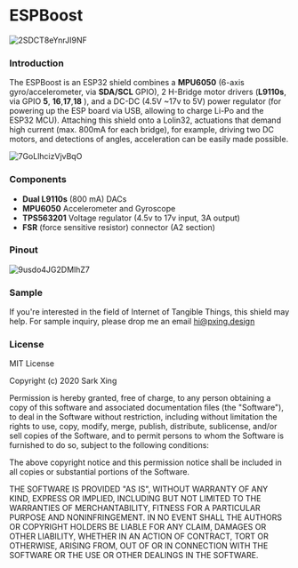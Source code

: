 # ESPBoost
![2SDCT8eYnrJI9NF](https://i.loli.net/2020/06/06/2SDCT8eYnrJI9NF.jpg)


### Introduction
The ESPBoost is an ESP32 shield combines a **MPU6050** (6-axis gyro/accelerometer, via **SDA/SCL** GPIO), 2 H-Bridge motor drivers (**L9110s**, via GPIO **5**, **16**,**17**,**18** ), and a DC-DC (4.5V ~17v to 5V) power regulator (for powering up the ESP board via USB, allowing to charge Li-Po and the ESP32 MCU). Attaching this shield onto a Lolin32, actuations that demand high current (max. 800mA for each bridge), for example, driving two DC motors, and detections of angles, acceleration can be easily made possible. 

![7GoLlhcizVjvBqO](https://i.loli.net/2020/06/06/7GoLlhcizVjvBqO.gif)

### Components

* **Dual L9110s** (800 mA) DACs
* **MPU6050** Accelerometer and Gyroscope
* **TPS563201** Voltage regulator (4.5v to 17v input, 3A output)
* **FSR** (force sensitive resistor) connector  (A2 section)

### Pinout 

![9usdo4JG2DMlhZ7](https://i.loli.net/2020/06/05/9usdo4JG2DMlhZ7.png)

### Sample 
If you're interested in the field of Internet of Tangible Things, this shield may help. For sample inquiry, please drop me an email hi@pxing.design


### License
MIT License

Copyright (c) 2020 Sark Xing

Permission is hereby granted, free of charge, to any person obtaining a copy
of this software and associated documentation files (the "Software"), to deal
in the Software without restriction, including without limitation the rights
to use, copy, modify, merge, publish, distribute, sublicense, and/or sell
copies of the Software, and to permit persons to whom the Software is
furnished to do so, subject to the following conditions:

The above copyright notice and this permission notice shall be included in all
copies or substantial portions of the Software.

THE SOFTWARE IS PROVIDED "AS IS", WITHOUT WARRANTY OF ANY KIND, EXPRESS OR
IMPLIED, INCLUDING BUT NOT LIMITED TO THE WARRANTIES OF MERCHANTABILITY,
FITNESS FOR A PARTICULAR PURPOSE AND NONINFRINGEMENT. IN NO EVENT SHALL THE
AUTHORS OR COPYRIGHT HOLDERS BE LIABLE FOR ANY CLAIM, DAMAGES OR OTHER
LIABILITY, WHETHER IN AN ACTION OF CONTRACT, TORT OR OTHERWISE, ARISING FROM,
OUT OF OR IN CONNECTION WITH THE SOFTWARE OR THE USE OR OTHER DEALINGS IN THE
SOFTWARE.
